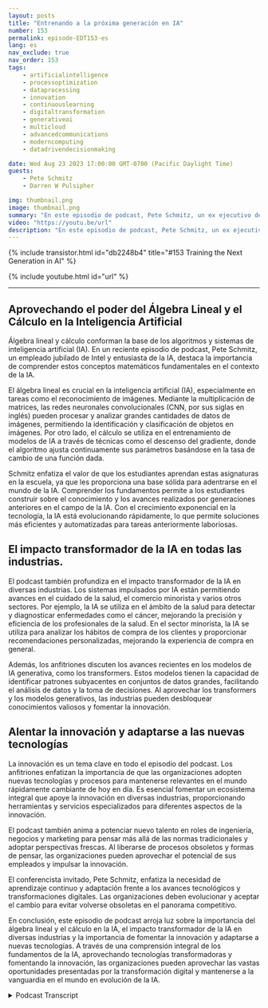 ```yaml
---
layout: posts
title: "Entrenando a la próxima generación en IA"
number: 153
permalink: episode-EDT153-es
lang: es
nav_exclude: true
nav_order: 153
tags:
    - artificialintelligence
    - processoptimization
    - dataprocessing
    - innovation
    - continuouslearning
    - digitaltransformation
    - generativeai
    - multicloud
    - advancedcommunications
    - moderncomputing
    - datadrivendecisionmaking

date: Wed Aug 23 2023 17:00:00 GMT-0700 (Pacific Daylight Time)
guests:
    - Pete Schmitz
    - Darren W Pulsipher

img: thumbnail.png
image: thumbnail.png
summary: "En este episodio de podcast, Pete Schmitz, un ex ejecutivo de cuentas de Intel retirado, habla sobre su trabajo con estudiantes de secundaria en enseñarles sobre IA y cómo usarla en sus competencias de robótica. Explica que estas competencias requieren el uso de autonomía, y la IA es un componente crucial para lograrlo. Pete comparte un ejemplo de cómo la visión por computadora, impulsada por la IA, se utiliza en el vehículo de superficie no tripulado D Hunter de la Agencia de Proyectos de Investigación Avanzada de Defensa (DARPA)."
video: "https://youtu.be/url"
description: "En este episodio de podcast, Pete Schmitz, un ex ejecutivo de cuentas de Intel retirado, habla sobre su trabajo con estudiantes de secundaria en enseñarles sobre IA y cómo usarla en sus competencias de robótica. Explica que estas competencias requieren el uso de autonomía, y la IA es un componente crucial para lograrlo. Pete comparte un ejemplo de cómo la visión por computadora, impulsada por la IA, se utiliza en el vehículo de superficie no tripulado D Hunter de la Agencia de Proyectos de Investigación Avanzada de Defensa (DARPA)."
---
```


<div>
{% include transistor.html id="db2248b4" title="#153 Training the Next Generation in AI" %}

{% include youtube.html id="url" %}
</div>

---

## Aprovechando el poder del Álgebra Lineal y el Cálculo en la Inteligencia Artificial

Álgebra lineal y cálculo conforman la base de los algoritmos y sistemas de inteligencia artificial (IA). En un reciente episodio de podcast, Pete Schmitz, un empleado jubilado de Intel y entusiasta de la IA, destaca la importancia de comprender estos conceptos matemáticos fundamentales en el contexto de la IA.

El álgebra lineal es crucial en la inteligencia artificial (IA), especialmente en tareas como el reconocimiento de imágenes. Mediante la multiplicación de matrices, las redes neuronales convolucionales (CNN, por sus siglas en inglés) pueden procesar y analizar grandes cantidades de datos de imágenes, permitiendo la identificación y clasificación de objetos en imágenes. Por otro lado, el cálculo se utiliza en el entrenamiento de modelos de IA a través de técnicas como el descenso del gradiente, donde el algoritmo ajusta continuamente sus parámetros basándose en la tasa de cambio de una función dada.

Schmitz enfatiza el valor de que los estudiantes aprendan estas asignaturas en la escuela, ya que les proporciona una base sólida para adentrarse en el mundo de la IA. Comprender los fundamentos permite a los estudiantes construir sobre el conocimiento y los avances realizados por generaciones anteriores en el campo de la IA. Con el crecimiento exponencial en la tecnología, la IA está evolucionando rápidamente, lo que permite soluciones más eficientes y automatizadas para tareas anteriormente laboriosas.

## El impacto transformador de la IA en todas las industrias.

El podcast también profundiza en el impacto transformador de la IA en diversas industrias. Los sistemas impulsados por IA están permitiendo avances en el cuidado de la salud, el comercio minorista y varios otros sectores. Por ejemplo, la IA se utiliza en el ámbito de la salud para detectar y diagnosticar enfermedades como el cáncer, mejorando la precisión y eficiencia de los profesionales de la salud. En el sector minorista, la IA se utiliza para analizar los hábitos de compra de los clientes y proporcionar recomendaciones personalizadas, mejorando la experiencia de compra en general.

Además, los anfitriones discuten los avances recientes en los modelos de IA generativa, como los transformers. Estos modelos tienen la capacidad de identificar patrones subyacentes en conjuntos de datos grandes, facilitando el análisis de datos y la toma de decisiones. Al aprovechar los transformers y los modelos generativos, las industrias pueden desbloquear conocimientos valiosos y fomentar la innovación.

## Alentar la innovación y adaptarse a las nuevas tecnologías

La innovación es un tema clave en todo el episodio del podcast. Los anfitriones enfatizan la importancia de que las organizaciones adopten nuevas tecnologías y procesos para mantenerse relevantes en el mundo rápidamente cambiante de hoy en día. Es esencial fomentar un ecosistema integral que apoye la innovación en diversas industrias, proporcionando herramientas y servicios especializados para diferentes aspectos de la innovación.

El podcast también anima a potenciar nuevo talento en roles de ingeniería, negocios y marketing para pensar más allá de las normas tradicionales y adoptar perspectivas frescas. Al liberarse de procesos obsoletos y formas de pensar, las organizaciones pueden aprovechar el potencial de sus empleados y impulsar la innovación.

El conferencista invitado, Pete Schmitz, enfatiza la necesidad de aprendizaje continuo y adaptación frente a los avances tecnológicos y transformaciones digitales. Las organizaciones deben evolucionar y aceptar el cambio para evitar volverse obsoletas en el panorama competitivo.

En conclusión, este episodio de podcast arroja luz sobre la importancia del álgebra lineal y el cálculo en la IA, el impacto transformador de la IA en diversas industrias y la importancia de fomentar la innovación y adaptarse a nuevas tecnologías. A través de una comprensión integral de los fundamentos de la IA, aprovechando tecnologías transformadoras y fomentando la innovación, las organizaciones pueden aprovechar las vastas oportunidades presentadas por la transformación digital y mantenerse a la vanguardia en el mundo en evolución de la IA.



<details>
<summary> Podcast Transcript </summary>

<p></p>

</details>
